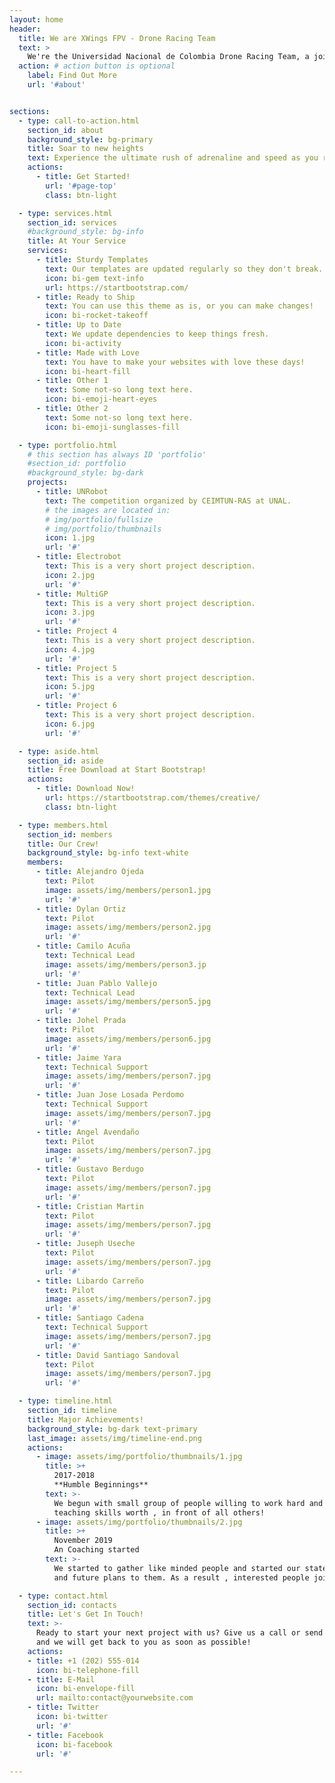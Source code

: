 ```yaml
---
layout: home
header:
  title: We are XWings FPV - Drone Racing Team
  text: >
    We're the Universidad Nacional de Colombia Drone Racing Team, a joint project by IEEE UN, CEIMTUN-RAS and AESS UN.
  action: # action button is optional
    label: Find Out More
    url: '#about'


sections:
  - type: call-to-action.html
    section_id: about
    background_style: bg-primary
    title: Soar to new heights
    text: Experience the ultimate rush of adrenaline and speed as you race through the skies with our FPV racing drones. We are a passionate team of students and researchers dedicated to competing at the highest level on tracks around the world.
    actions:
      - title: Get Started!
        url: '#page-top'
        class: btn-light

  - type: services.html
    section_id: services
    #background_style: bg-info
    title: At Your Service
    services:
      - title: Sturdy Templates
        text: Our templates are updated regularly so they don't break.
        icon: bi-gem text-info
        url: https://startbootstrap.com/
      - title: Ready to Ship
        text: You can use this theme as is, or you can make changes!
        icon: bi-rocket-takeoff
      - title: Up to Date
        text: We update dependencies to keep things fresh.
        icon: bi-activity
      - title: Made with Love
        text: You have to make your websites with love these days!
        icon: bi-heart-fill
      - title: Other 1
        text: Some not-so long text here.
        icon: bi-emoji-heart-eyes
      - title: Other 2
        text: Some not-so long text here.
        icon: bi-emoji-sunglasses-fill

  - type: portfolio.html
    # this section has always ID 'portfolio'
    #section_id: portfolio
    #background_style: bg-dark
    projects:
      - title: UNRobot
        text: The competition organized by CEIMTUN-RAS at UNAL.
        # the images are located in:
        # img/portfolio/fullsize
        # img/portfolio/thumbnails
        icon: 1.jpg
        url: '#'
      - title: Electrobot
        text: This is a very short project description.
        icon: 2.jpg
        url: '#'
      - title: MultiGP
        text: This is a very short project description.
        icon: 3.jpg
        url: '#'
      - title: Project 4
        text: This is a very short project description.
        icon: 4.jpg
        url: '#'
      - title: Project 5
        text: This is a very short project description.
        icon: 5.jpg
        url: '#'
      - title: Project 6
        text: This is a very short project description.
        icon: 6.jpg
        url: '#'

  - type: aside.html
    section_id: aside
    title: Free Download at Start Bootstrap!
    actions:
      - title: Download Now!
        url: https://startbootstrap.com/themes/creative/
        class: btn-light

  - type: members.html
    section_id: members
    title: Our Crew!
    background_style: bg-info text-white
    members:
      - title: Alejandro Ojeda
        text: Pilot
        image: assets/img/members/person1.jpg
        url: '#'
      - title: Dylan Ortiz
        text: Pilot
        image: assets/img/members/person2.jpg
        url: '#'    
      - title: Camilo Acuña
        text: Technical Lead
        image: assets/img/members/person3.jp
        url: '#'
      - title: Juan Pablo Vallejo
        text: Technical Lead
        image: assets/img/members/person5.jpg
        url: '#'
      - title: Johel Prada
        text: Pilot
        image: assets/img/members/person6.jpg
        url: '#'
      - title: Jaime Yara
        text: Technical Support
        image: assets/img/members/person7.jpg
        url: '#'
      - title: Juan Jose Losada Perdomo
        text: Technical Support
        image: assets/img/members/person7.jpg
        url: '#'
      - title: Angel Avendaño
        text: Pilot
        image: assets/img/members/person7.jpg
        url: '#'
      - title: Gustavo Berdugo
        text: Pilot
        image: assets/img/members/person7.jpg
        url: '#'
      - title: Cristian Martin
        text: Pilot
        image: assets/img/members/person7.jpg
        url: '#'
      - title: Juseph Useche
        text: Pilot
        image: assets/img/members/person7.jpg
        url: '#'
      - title: Libardo Carreño
        text: Pilot
        image: assets/img/members/person7.jpg
        url: '#'
      - title: Santiago Cadena
        text: Technical Support
        image: assets/img/members/person7.jpg
        url: '#'
      - title: David Santiago Sandoval
        text: Pilot
        image: assets/img/members/person7.jpg
        url: '#'

  - type: timeline.html
    section_id: timeline
    title: Major Achievements!
    background_style: bg-dark text-primary
    last_image: assets/img/timeline-end.png
    actions:
      - image: assets/img/portfolio/thumbnails/1.jpg
        title: >+
          2017-2018
          **Humble Beginnings**
        text: >-
          We begun with small group of people willing to work hard and make our
          teaching skills worth , in front of all others!
      - image: assets/img/portfolio/thumbnails/2.jpg
        title: >+
          November 2019
          An Coaching started
        text: >-
          We started to gather like minded people and started our stategies
          and future plans to them. As a result , interested people joined us!

  - type: contact.html
    section_id: contacts
    title: Let's Get In Touch!
    text: >-
      Ready to start your next project with us? Give us a call or send us an email
      and we will get back to you as soon as possible!
    actions:
    - title: +1 (202) 555-014
      icon: bi-telephone-fill
    - title: E-Mail
      icon: bi-envelope-fill
      url: mailto:contact@yourwebsite.com
    - title: Twitter
      icon: bi-twitter
      url: '#'
    - title: Facebook
      icon: bi-facebook
      url: '#'

---
```

